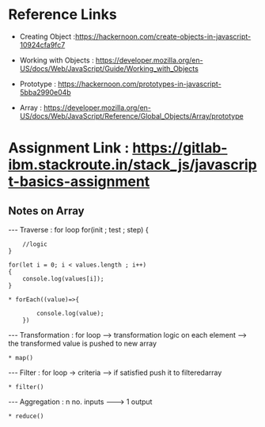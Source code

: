 # Reference Links

* Creating Object :https://hackernoon.com/create-objects-in-javascript-10924cfa9fc7
* Working with Objects  : https://developer.mozilla.org/en-US/docs/Web/JavaScript/Guide/Working_with_Objects
* Prototype : https://hackernoon.com/prototypes-in-javascript-5bba2990e04b


* Array : https://developer.mozilla.org/en-US/docs/Web/JavaScript/Reference/Global_Objects/Array/prototype

# Assignment Link : https://gitlab-ibm.stackroute.in/stack_js/javascript-basics-assignment


## Notes on Array

--- Traverse : for loop
	for(init ; test ; step)
	{

		//logic
	}

	for(let i = 0; i < values.length ; i++)
	{
		console.log(values[i]);
	}

	* forEach((value)=>{

			console.log(value);
		})


--- Transformation : for loop --> transformation logic on each element --> the transformed value is pushed to new array

	* map()


--- Filter : for loop -> criteria --> if satisfied push it to filteredarray

	* filter()

--- Aggregation : n no. inputs ---> 1 output

	* reduce()







